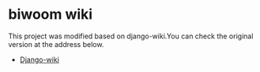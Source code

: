 # biwoom wiki

This project was modified based on django-wiki.You can check the original version at the address below.
- [Django-wiki](https://github.com/django-wiki/django-wiki)
